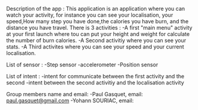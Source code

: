 Description of the app :
This application is an application where you can watch your activity, 
for instance you can see your localisation, your speed,How many step you have done,the calories you have burn, and the distance you have travel. 
There is 3 activities :
-A first "main menu" activity at your first launch where tou can put your height and weight for calculate the number of burn calories.
-A Second activitiy where you can see your stats.
-A Third activites where you can see your speed and your current localisation.

List of sensor :
-Step sensor
-accelerometer
-Position sensor

List of intent :
-intent for communicate between the first activity and the second
-intent between the second activitiy and the localisation activity

  Group members name and email:
  -Paul Gasquet, email: paul.gasquet@gmail.com
  -Yohann SOURIAC, email:

